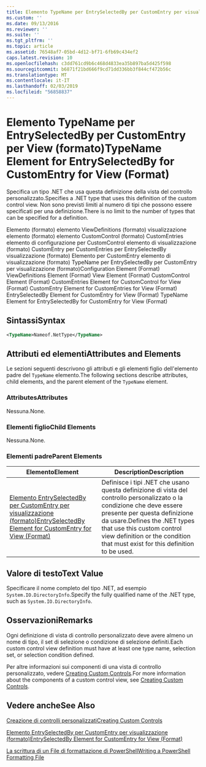 ```yaml
---
title: Elemento TypeName per EntrySelectedBy per CustomEntry per visualizzazione (formato) | Microsoft Docs
ms.custom: ''
ms.date: 09/13/2016
ms.reviewer: ''
ms.suite: ''
ms.tgt_pltfrm: ''
ms.topic: article
ms.assetid: 76548af7-05bd-4d12-bf71-6fb69c434ef2
caps.latest.revision: 10
ms.openlocfilehash: c3dd761cd9b6c468d4833ea35b897ba5d425f598
ms.sourcegitcommit: b6871f21bd666f9cd71dd336bb3f844cf472b56c
ms.translationtype: MT
ms.contentlocale: it-IT
ms.lasthandoff: 02/03/2019
ms.locfileid: "56858837"
---
```

# <a name="typename-element-for-entryselectedby-for-customentry-for-view-format"></a><span data-ttu-id="1550b-102">Elemento TypeName per EntrySelectedBy per CustomEntry per View (formato)</span><span class="sxs-lookup"><span data-stu-id="1550b-102">TypeName Element for EntrySelectedBy for CustomEntry for View (Format)</span></span>

<span data-ttu-id="1550b-103">Specifica un tipo .NET che usa questa definizione della vista del controllo personalizzato.</span><span class="sxs-lookup"><span data-stu-id="1550b-103">Specifies a .NET type that uses this definition of the custom control view.</span></span> <span data-ttu-id="1550b-104">Non sono previsti limiti al numero di tipi che possono essere specificati per una definizione.</span><span class="sxs-lookup"><span data-stu-id="1550b-104">There is no limit to the number of types that can be specified for a definition.</span></span>

<span data-ttu-id="1550b-105">Elemento (formato) elemento ViewDefinitions (formato) visualizzazione elemento (formato) elemento CustomControl (formato) CustomEntries elemento di configurazione per CustomControl elemento di visualizzazione (formato) CustomEntry per CustomEntries per EntrySelectedBy visualizzazione (formato) Elemento per CustomEntry elemento di visualizzazione (formato) TypeName per EntrySelectedBy per CustomEntry per visualizzazione (formato)</span><span class="sxs-lookup"><span data-stu-id="1550b-105">Configuration Element (Format) ViewDefinitions Element (Format) View Element (Format) CustomControl Element (Format) CustomEntries Element for CustomControl for View (Format) CustomEntry Element for CustomEntries for View (Format) EntrySelectedBy Element for CustomEntry for View (Format) TypeName Element for EntrySelectedBy for CustomEntry for View (Format)</span></span>

## <a name="syntax"></a><span data-ttu-id="1550b-106">Sintassi</span><span class="sxs-lookup"><span data-stu-id="1550b-106">Syntax</span></span>

```xml
<TypeName>Nameof.NetType</TypeName>
```

## <a name="attributes-and-elements"></a><span data-ttu-id="1550b-107">Attributi ed elementi</span><span class="sxs-lookup"><span data-stu-id="1550b-107">Attributes and Elements</span></span>

<span data-ttu-id="1550b-108">Le sezioni seguenti descrivono gli attributi e gli elementi figlio dell'elemento padre del `TypeName` elemento.</span><span class="sxs-lookup"><span data-stu-id="1550b-108">The following sections describe attributes, child elements, and the parent element of the `TypeName` element.</span></span>

### <a name="attributes"></a><span data-ttu-id="1550b-109">Attributes</span><span class="sxs-lookup"><span data-stu-id="1550b-109">Attributes</span></span>

<span data-ttu-id="1550b-110">Nessuna.</span><span class="sxs-lookup"><span data-stu-id="1550b-110">None.</span></span>

### <a name="child-elements"></a><span data-ttu-id="1550b-111">Elementi figlio</span><span class="sxs-lookup"><span data-stu-id="1550b-111">Child Elements</span></span>

<span data-ttu-id="1550b-112">Nessuna.</span><span class="sxs-lookup"><span data-stu-id="1550b-112">None.</span></span>

### <a name="parent-elements"></a><span data-ttu-id="1550b-113">Elementi padre</span><span class="sxs-lookup"><span data-stu-id="1550b-113">Parent Elements</span></span>

|<span data-ttu-id="1550b-114">Elemento</span><span class="sxs-lookup"><span data-stu-id="1550b-114">Element</span></span>|<span data-ttu-id="1550b-115">Description</span><span class="sxs-lookup"><span data-stu-id="1550b-115">Description</span></span>|
|-------------|-----------------|
|[<span data-ttu-id="1550b-116">Elemento EntrySelectedBy per CustomEntry per visualizzazione (formato)</span><span class="sxs-lookup"><span data-stu-id="1550b-116">EntrySelectedBy Element for CustomEntry for View (Format)</span></span>](./entryselectedby-element-for-customentry-for-customcontrol-for-view-format.md)|<span data-ttu-id="1550b-117">Definisce i tipi .NET che usano questa definizione di vista del controllo personalizzato o la condizione che deve essere presente per questa definizione da usare.</span><span class="sxs-lookup"><span data-stu-id="1550b-117">Defines the .NET types that use this custom control view definition or the condition that must exist for this definition to be used.</span></span>|

## <a name="text-value"></a><span data-ttu-id="1550b-118">Valore di testo</span><span class="sxs-lookup"><span data-stu-id="1550b-118">Text Value</span></span>

<span data-ttu-id="1550b-119">Specificare il nome completo del tipo .NET, ad esempio `System.IO.DirectoryInfo`.</span><span class="sxs-lookup"><span data-stu-id="1550b-119">Specify the fully qualified name of the .NET type, such as `System.IO.DirectoryInfo`.</span></span>

## <a name="remarks"></a><span data-ttu-id="1550b-120">Osservazioni</span><span class="sxs-lookup"><span data-stu-id="1550b-120">Remarks</span></span>

<span data-ttu-id="1550b-121">Ogni definizione di vista di controllo personalizzato deve avere almeno un nome di tipo, il set di selezione o condizione di selezione definiti.</span><span class="sxs-lookup"><span data-stu-id="1550b-121">Each custom control view definition must have at least one type name, selection set, or selection condition defined.</span></span>

<span data-ttu-id="1550b-122">Per altre informazioni sui componenti di una vista di controllo personalizzato, vedere [Creating Custom Controls](./creating-custom-controls.md).</span><span class="sxs-lookup"><span data-stu-id="1550b-122">For more information about the components of a custom control view, see [Creating Custom Controls](./creating-custom-controls.md).</span></span>

## <a name="see-also"></a><span data-ttu-id="1550b-123">Vedere anche</span><span class="sxs-lookup"><span data-stu-id="1550b-123">See Also</span></span>

[<span data-ttu-id="1550b-124">Creazione di controlli personalizzati</span><span class="sxs-lookup"><span data-stu-id="1550b-124">Creating Custom Controls</span></span>](./creating-custom-controls.md)

[<span data-ttu-id="1550b-125">Elemento EntrySelectedBy per CustomEntry per visualizzazione (formato)</span><span class="sxs-lookup"><span data-stu-id="1550b-125">EntrySelectedBy Element for CustomEntry for View (Format)</span></span>](./entryselectedby-element-for-customentry-for-customcontrol-for-view-format.md)

[<span data-ttu-id="1550b-126">La scrittura di un File di formattazione di PowerShell</span><span class="sxs-lookup"><span data-stu-id="1550b-126">Writing a PowerShell Formatting File</span></span>](./writing-a-powershell-formatting-file.md)
